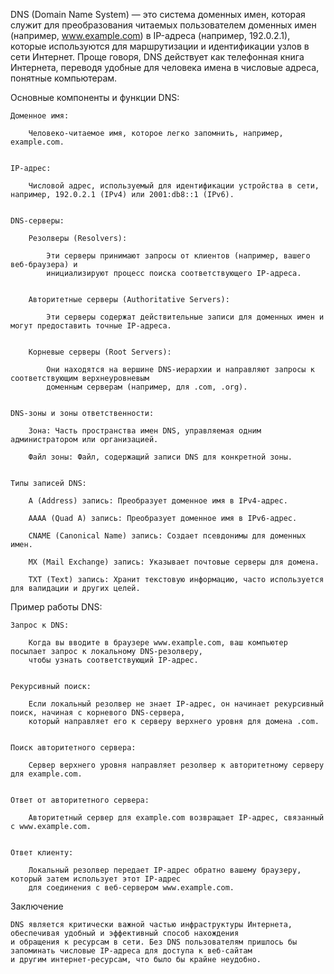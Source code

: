  
DNS (Domain Name System) — это система доменных имен, которая служит для преобразования читаемых пользователем 
доменных имен (например, www.example.com) в IP-адреса (например, 192.0.2.1), которые используются для маршрутизации 
и идентификации узлов в сети Интернет. Проще говоря, DNS действует как телефонная книга Интернета, переводя удобные 
для человека имена в числовые адреса, понятные компьютерам.

Основные компоненты и функции DNS:

    Доменное имя:

        Человеко-читаемое имя, которое легко запомнить, например, example.com.


    IP-адрес:

        Числовой адрес, используемый для идентификации устройства в сети, например, 192.0.2.1 (IPv4) или 2001:db8::1 (IPv6).


    DNS-серверы:

        Резолверы (Resolvers): 

            Эти серверы принимают запросы от клиентов (например, вашего веб-браузера) и 
            инициализируют процесс поиска соответствующего IP-адреса.
        
        
        Авторитетные серверы (Authoritative Servers): 

            Эти серверы содержат действительные записи для доменных имен и могут предоставить точные IP-адреса.
        

        Корневые серверы (Root Servers): 

            Они находятся на вершине DNS-иерархии и направляют запросы к соответствующим верхнеуровневым 
            доменным серверам (например, для .com, .org).


    DNS-зоны и зоны ответственности:

        Зона: Часть пространства имен DNS, управляемая одним администратором или организацией.

        Файл зоны: Файл, содержащий записи DNS для конкретной зоны.


    Типы записей DNS:

        A (Address) запись: Преобразует доменное имя в IPv4-адрес.

        AAAA (Quad A) запись: Преобразует доменное имя в IPv6-адрес.

        CNAME (Canonical Name) запись: Создает псевдонимы для доменных имен.

        MX (Mail Exchange) запись: Указывает почтовые серверы для домена.

        TXT (Text) запись: Хранит текстовую информацию, часто используется для валидации и других целей.



Пример работы DNS:

    Запрос к DNS: 

        Когда вы вводите в браузере www.example.com, ваш компьютер посылает запрос к локальному DNS-резолверу, 
        чтобы узнать соответствующий IP-адрес.
    
    
    Рекурсивный поиск: 

        Если локальный резолвер не знает IP-адрес, он начинает рекурсивный поиск, начиная с корневого DNS-сервера, 
        который направляет его к серверу верхнего уровня для домена .com.
    

    Поиск авторитетного сервера: 

        Сервер верхнего уровня направляет резолвер к авторитетному серверу для example.com.
    

    Ответ от авторитетного сервера: 

        Авторитетный сервер для example.com возвращает IP-адрес, связанный с www.example.com.
    

    Ответ клиенту: 

        Локальный резолвер передает IP-адрес обратно вашему браузеру, который затем использует этот IP-адрес 
        для соединения с веб-сервером www.example.com.



Заключение

    DNS является критически важной частью инфраструктуры Интернета, обеспечивая удобный и эффективный способ нахождения 
    и обращения к ресурсам в сети. Без DNS пользователям пришлось бы запоминать числовые IP-адреса для доступа к веб-сайтам 
    и другим интернет-ресурсам, что было бы крайне неудобно.